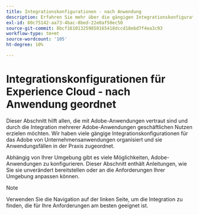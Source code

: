 ```yaml
---
title: Integrationskonfigurationen - nach Anwendung
description: Erfahren Sie mehr über die gängigen Integrationskonfigurationen für Experience Cloud, organisiert nach Anwendungen.
exl-id: 80c75142-aa73-4bac-8bed-22e0af50ec50
source-git-commit: 8bcf161013259850165418dccd18ebd7f4ea3c93
workflow-type: tm+mt
source-wordcount: '105'
ht-degree: 10%

---
```


# Integrationskonfigurationen für Experience Cloud - nach Anwendung geordnet

Dieser Abschnitt hilft allen, die mit Adobe-Anwendungen vertraut sind und durch die Integration mehrerer Adobe-Anwendungen geschäftlichen Nutzen erzielen möchten. Wir haben viele gängige Integrationskonfigurationen für das Adobe von Unternehmensanwendungen organisiert und sie Anwendungsfällen in der Praxis zugeordnet.

Abhängig von Ihrer Umgebung gibt es viele Möglichkeiten, Adobe-Anwendungen zu konfigurieren. Dieser Abschnitt enthält Anleitungen, wie Sie sie unverändert bereitstellen oder an die Anforderungen Ihrer Umgebung anpassen können.

>[!NOTE]
>
>Verwenden Sie die Navigation auf der linken Seite, um die Integration zu finden, die für Ihre Anforderungen am besten geeignet ist.
